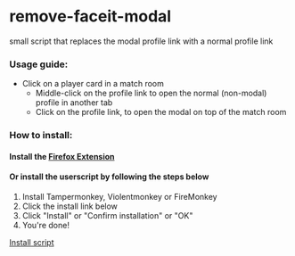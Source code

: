 # remove-faceit-modal
small script that replaces the modal profile link with a normal profile link

### Usage guide:
- Click on a player card in a match room
    - Middle-click on the profile link to open the normal (non-modal) profile in another tab
    - Click on the profile link, to open the modal on top of the match room
### How to install:
#### <b>Install the [Firefox Extension](https://addons.mozilla.org/en-US/firefox/addon/remove-faceit-modal/)</b>
#### Or install the userscript by following the steps below
1. Install Tampermonkey, Violentmonkey or FireMonkey
2. Click the install link below
3. Click "Install" or "Confirm installation" or "OK"
4. You're done!  

[Install script](https://github.com/shakerrrr/remove-faceit-modal/raw/master/remove-faceit-modal.user.js)

